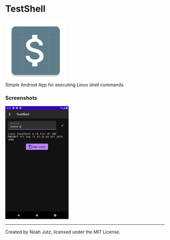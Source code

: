 # TestShell
![](https://github.com/noahjutz/TestShell/blob/master/app/src/main/res/mipmap-xxxhdpi/ic_launcher.png)  
Simple Android App for executing Linux shell commands.

### Screenshots
<img src="https://github.com/noahjutz/TestShell/blob/master/screenshots/screenshot.png" width="200" />

---

Created by Noah Jutz, licensed under the MIT License.

